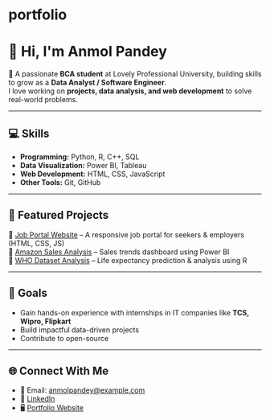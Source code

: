 # portfolio

# 👋 Hi, I'm Anmol Pandey  

🚀 A passionate **BCA student** at Lovely Professional University, building skills to grow as a **Data Analyst / Software Engineer**.  
I love working on **projects, data analysis, and web development** to solve real-world problems.  

---

## 💻 Skills  
- **Programming:** Python, R, C++, SQL  
- **Data Visualization:** Power BI, Tableau  
- **Web Development:** HTML, CSS, JavaScript  
- **Other Tools:** Git, GitHub  

---

## 📌 Featured Projects  
🔹 [Job Portal Website](#) – A responsive job portal for seekers & employers (HTML, CSS, JS)  
🔹 [Amazon Sales Analysis](#) – Sales trends dashboard using Power BI  
🔹 [WHO Dataset Analysis](#) – Life expectancy prediction & analysis using R  

---

## 🎯 Goals  
- Gain hands-on experience with internships in IT companies like **TCS, Wipro, Flipkart**  
- Build impactful data-driven projects  
- Contribute to open-source  

---

## 🌐 Connect With Me  
- 📧 Email: anmolpandey@example.com  
- 💼 [LinkedIn](#)  
- 🖥️ [Portfolio Website](#)  
